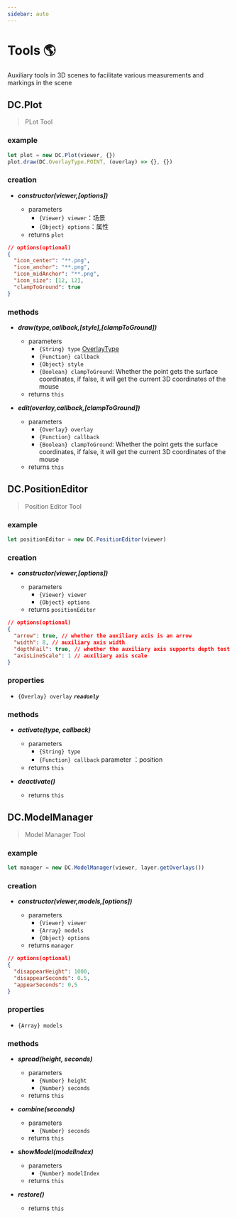 ```yaml
---
sidebar: auto
---
```


# Tools 🌎

Auxiliary tools in 3D scenes to facilitate various measurements and markings in the scene

## DC.Plot

> PLot Tool

### example

```js
let plot = new DC.Plot(viewer, {})
plot.draw(DC.OverlayType.POINT, (overlay) => {}, {})
```

### creation

- **_constructor(viewer,[options])_**

  - parameters
    - `{Viewer} viewer`：场景
    - `{Object} options`：属性
  - returns `plot`

```json
// options(optional)
{
  "icon_center": "**.png",
  "icon_anchor": "**.png",
  "icon_midAnchor": "**.png",
  "icon_size": [12, 12],
  "clampToGround": true
}
```

### methods

- **_draw(type,callback,[style],[clampToGround])_**

  - parameters
    - `{String} type` [OverlayType](../base/#overlaytype)
    - `{Function} callback`
    - `{Object} style`
    - `{Boolean} clampToGround`: Whether the point gets the surface coordinates, if false, it will get the current 3D coordinates of the mouse
  - returns `this`

- **_edit(overlay,callback,[clampToGround])_**

  - parameters
    - `{Overlay} overlay`
    - `{Function} callback`
    - `{Boolean} clampToGround`: Whether the point gets the surface coordinates, if false, it will get the current 3D coordinates of the mouse
  - returns `this`

## DC.PositionEditor

> Position Editor Tool

### example

```js
let positionEditor = new DC.PositionEditor(viewer)
```

### creation

- **_constructor(viewer,[options])_**

  - parameters
    - `{Viewer} viewer`
    - `{Object} options`
  - returns `positionEditor`

```json
// options(optional)
{
  "arrow": true, // whether the auxiliary axis is an arrow
  "width": 8, // auxiliary axis width
  "depthFail": true, // whether the auxiliary axis supports depth test
  "axisLineScale": 1 // auxiliary axis scale
}
```

### properties

- `{Overlay} overlay` **_`readonly`_**

### methods

- **_activate(type, callback)_**

  - parameters
    - `{String} type`
    - `{Function} callback` parameter ：position
  - returns `this`

- **_deactivate()_**

  - returns `this`

## DC.ModelManager

> Model Manager Tool

### example

```js
let manager = new DC.ModelManager(viewer, layer.getOverlays())
```

### creation

- **_constructor(viewer,models,[options])_**

  - parameters
    - `{Viewer} viewer`
    - `{Array} models`
    - `{Object} options`
  - returns `manager`

```json
// options(optional)
{
  "disappearHeight": 1000,
  "disappearSeconds": 0.5,
  "appearSeconds": 0.5
}
```

### properties

- `{Array} models`

### methods

- **_spread(height, seconds)_**

  - parameters
    - `{Number} height`
    - `{Number} seconds`
  - returns `this`

- **_combine(seconds)_**

  - parameters
    - `{Number} seconds`
  - returns `this`

- **_showModel(modelIndex)_**

  - parameters
    - `{Number} modelIndex`
  - returns `this`

- **_restore()_**

  - returns `this`
